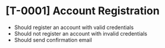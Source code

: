 # [T-0001] Account Registration

- Should register an account with valid credentials
- Should not register an account with invalid credentials
- Should send confirmation email